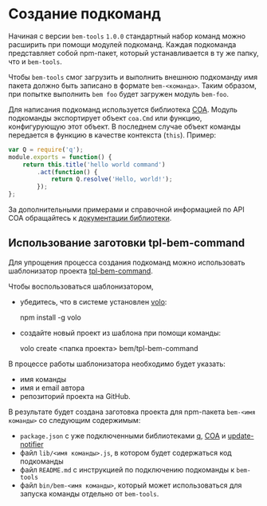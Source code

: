 # Создание подкоманд

Начиная с версии `bem-tools` `1.0.0` cтандартный набор команд можно расширить при помощи модулей
подкоманд. Каждая подкоманда представляет собой npm-пакет, который устанавливается в ту же папку,
что и `bem-tools`.

Чтобы `bem-tools` смог загрузить и выполнить внешнюю подкоманду имя пакета должно быть записано в
формате `bem-<команда>`. Таким образом, при попытке выполнить `bem foo` будет загружен модуль
`bem-foo`.

Для написания подкоманд используется библиотека [COA](https://github.com/veged/coa).
Модуль подкоманды экспортирует объект `coa.Cmd` или функцию, конфигурующую этот объект. В последнем
случае объект команды передается в функцию в качестве контекста (`this`). Пример:

```javascript
var Q = require('q');
module.exports = function() {
    return this.title('hello world command')
        .act(function() {
            return Q.resolve('Hello, world!');
        });
};
```

За дополнительными примерами и справочной информацией по API COA обращайтесь
к [документации библиотеки](https://github.com/veged/coa/blob/master/README.md).

## Использование заготовки tpl-bem-command

Для упрощения процесса создания подкоманд можно использовать шаблонизатор проекта [tpl-bem-command](https://github.com/bem/tpl-bem-command).

Чтобы воспользоваться шаблонизатором,

* убедитесь, что в системе установлен [volo](http://volojs.org/):

    npm install -g volo

* создайте новый проект из шаблона при помощи команды:

    volo create <папка проекта> bem/tpl-bem-command

В процессе работы шаблонизатора необходимо будет указать:

* имя команды
* имя и email автора
* репозиторий проекта на GitHub.

В результате будет создана заготовка проекта для npm-пакета `bem-<имя команды>` со следующим содержимым:

* `package.json` c уже подключенными библиотеками [q](https://github.com/kriskowal/q),
    [COA](https://github.com/veged/coa) и [update-notifier](https://github.com/yeoman/update-notifier/)
* файл `lib/<имя команды>.js`, в котором будет содержаться код подкоманды
* файл `README.md` с инструкцией по подключению подкоманды к `bem-tools`
* файл `bin/bem-<имя команды>`, который может использоваться для запуска команды отдельно от `bem-tools`.
